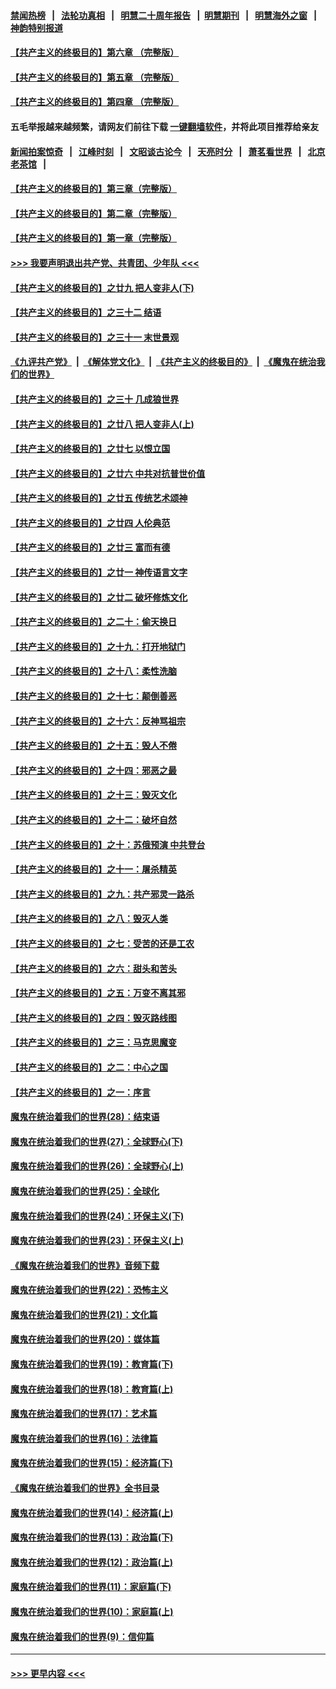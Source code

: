 #### [禁闻热榜](热点新闻.md?=0)  &nbsp;&nbsp;|&nbsp;&nbsp; [法轮功真相](https://github.com/gfw-breaker/truth/blob/master/README.md?=0) &nbsp;&nbsp;|&nbsp;&nbsp; [明慧二十周年报告](https://github.com/gfw-breaker/mh-reports/blob/master/README.md?=0) &nbsp;&nbsp;|&nbsp;&nbsp;[明慧期刊](https://github.com/gfw-breaker/mh-qikan) &nbsp;&nbsp;|&nbsp;&nbsp; [明慧海外之窗](https://github.com/gfw-breaker/mh-news/blob/master/README.md?=0) &nbsp;&nbsp;|&nbsp;&nbsp; [神韵特别报道](https://github.com/gfw-breaker/mh-news/blob/master/shenyun.md?=0)
#### [【共产主义的终极目的】第六章 （完整版）](../pages/nsc422/n11428913.md?t=02231702) 
#### [【共产主义的终极目的】第五章 （完整版）](../pages/nsc422/n11428912.md?t=02231702) 
#### [【共产主义的终极目的】第四章 （完整版）](../pages/nsc422/n11428907.md?t=02231702) 
#### 五毛举报越来越频繁，请网友们前往下载 [一键翻墙软件](https://github.com/gfw-breaker/ssr-accounts)，并将此项目推荐给亲友
#### [新闻拍案惊奇](https://github.com/gfw-breaker/banned-news/blob/master/pages/link4.md) &nbsp;&nbsp;|&nbsp;&nbsp; [江峰时刻](https://github.com/gfw-breaker/banned-news/blob/master/pages/link4.md) &nbsp;&nbsp;|&nbsp;&nbsp; [文昭谈古论今](https://github.com/gfw-breaker/banned-news/blob/master/pages/link4.md) &nbsp;&nbsp;|&nbsp;&nbsp; [天亮时分](https://github.com/gfw-breaker/banned-news/blob/master/pages/link4.md) &nbsp;&nbsp;|&nbsp;&nbsp; [萧茗看世界](https://github.com/gfw-breaker/banned-news/blob/master/pages/link4.md) &nbsp;&nbsp;|&nbsp;&nbsp; [北京老茶馆](https://github.com/gfw-breaker/banned-news/blob/master/pages/link4.md) &nbsp;&nbsp;|&nbsp;&nbsp; 
#### [【共产主义的终极目的】第三章（完整版）](../pages/nsc422/n11428848.md?t=02231702) 
#### [【共产主义的终极目的】第二章（完整版）](../pages/nsc422/n11428831.md?t=02231702) 
#### [【共产主义的终极目的】第一章（完整版）](../pages/nsc422/n11417651.md?t=02231702) 
#### [>>> 我要声明退出共产党、共青团、少年队 <<<](https://github.com/begood0513/goodnews/blob/master/quit/letter.md) 
#### [【共产主义的终极目的】之廿九 把人变非人(下)](../pages/nsc422/n11344140.md?t=02231702) 
#### [【共产主义的终极目的】之三十二 结语](../pages/nsc422/n11360535.md?t=02231702) 
#### [【共产主义的终极目的】之三十一 末世景观](../pages/nsc422/n11351129.md?t=02231702) 
#### [《九评共产党》](https://github.com/begood0513/9ping.md/blob/master/README.md) &nbsp;|&nbsp; [《解体党文化》](../../../../jtdwh.md/blob/master/README.md)  &nbsp;|&nbsp; [《共产主义的终极目的》](../../../../gczydzjmd.md/blob/master/README.md) &nbsp;|&nbsp; [《魔鬼在统治我们的世界》](../../../../mgztzwmdsj.md/blob/master/README.md) 
#### [【共产主义的终极目的】之三十 几成狼世界](../pages/nsc422/n11348280.md?t=02231702) 
#### [【共产主义的终极目的】之廿八 把人变非人(上)](../pages/nsc422/n11340492.md?t=02231702) 
#### [【共产主义的终极目的】之廿七 以恨立国](../pages/nsc422/n11336944.md?t=02231702) 
#### [【共产主义的终极目的】之廿六 中共对抗普世价值](../pages/nsc422/n11324785.md?t=02231702) 
#### [【共产主义的终极目的】之廿五 传统艺术颂神](../pages/nsc422/n11296396.md?t=02231702) 
#### [【共产主义的终极目的】之廿四 人伦典范](../pages/nsc422/n11296397.md?t=02231702) 
#### [【共产主义的终极目的】之廿三 富而有德](../pages/nsc422/n11283598.md?t=02231702) 
#### [【共产主义的终极目的】之廿一 神传语言文字](../pages/nsc422/n11263265.md?t=02231702) 
#### [【共产主义的终极目的】之廿二 破坏修炼文化](../pages/nsc422/n11245728.md?t=02231702) 
#### [【共产主义的终极目的】之二十：偷天换日](../pages/nsc422/n11238846.md?t=02231702) 
#### [【共产主义的终极目的】之十九：打开地狱门](../pages/nsc422/n11206376.md?t=02231702) 
#### [【共产主义的终极目的】之十八：柔性洗脑](../pages/nsc422/n11199994.md?t=02231702) 
#### [【共产主义的终极目的】之十七：颠倒善恶](../pages/nsc422/n11179782.md?t=02231702) 
#### [【共产主义的终极目的】之十六：反神骂祖宗](../pages/nsc422/n11166798.md?t=02231702) 
#### [【共产主义的终极目的】之十五：毁人不倦](../pages/nsc422/n11166792.md?t=02231702) 
#### [【共产主义的终极目的】之十四：邪恶之最](../pages/nsc422/n11150249.md?t=02231702) 
#### [【共产主义的终极目的】之十三：毁灭文化](../pages/nsc422/n11135227.md?t=02231702) 
#### [【共产主义的终极目的】之十二：破坏自然](../pages/nsc422/n11135214.md?t=02231702) 
#### [【共产主义的终极目的】之十：苏俄预演 中共登台](../pages/nsc422/n11118424.md?t=02231702) 
#### [【共产主义的终极目的】之十一：屠杀精英](../pages/nsc422/n11118442.md?t=02231702) 
#### [【共产主义的终极目的】之九：共产邪灵一路杀](../pages/nsc422/n11114139.md?t=02231702) 
#### [【共产主义的终极目的】之八：毁灭人类](../pages/nsc422/n11108503.md?t=02231702) 
#### [【共产主义的终极目的】之七：受苦的还是工农](../pages/nsc422/n11101809.md?t=02231702) 
#### [【共产主义的终极目的】之六：甜头和苦头](../pages/nsc422/n11096971.md?t=02231702) 
#### [【共产主义的终极目的】之五：万变不离其邪](../pages/nsc422/n11091285.md?t=02231702) 
#### [【共产主义的终极目的】之四：毁灭路线图](../pages/nsc422/n11086284.md?t=02231702) 
#### [【共产主义的终极目的】之三：马克思魔变](../pages/nsc422/n11061941.md?t=02231702) 
#### [【共产主义的终极目的】之二：中心之国](../pages/nsc422/n11047728.md?t=02231702) 
#### [【共产主义的终极目的】之一：序言](../pages/nsc422/n11086077.md?t=02231702) 
#### [魔鬼在统治着我们的世界(28)：结束语](../pages/nsc422/n10936246.md?t=02231702) 
#### [魔鬼在统治着我们的世界(27)：全球野心(下)](../pages/nsc422/n10928319.md?t=02231702) 
#### [魔鬼在统治着我们的世界(26)：全球野心(上)](../pages/nsc422/n10900318.md?t=02231702) 
#### [魔鬼在统治着我们的世界(25)：全球化](../pages/nsc422/n10788205.md?t=02231702) 
#### [魔鬼在统治着我们的世界(24)：环保主义(下)](../pages/nsc422/n10695307.md?t=02231702) 
#### [魔鬼在统治着我们的世界(23)：环保主义(上)](../pages/nsc422/n10688613.md?t=02231702) 
#### [《魔鬼在统治着我们的世界》音频下载](../pages/nsc422/n10635553.md?t=02231702) 
#### [魔鬼在统治着我们的世界(22)：恐怖主义](../pages/nsc422/n10614727.md?t=02231702) 
#### [魔鬼在统治着我们的世界(21)：文化篇](../pages/nsc422/n10597706.md?t=02231702) 
#### [魔鬼在统治着我们的世界(20)：媒体篇](../pages/nsc422/n10586579.md?t=02231702) 
#### [魔鬼在统治着我们的世界(19)：教育篇(下)](../pages/nsc422/n10564808.md?t=02231702) 
#### [魔鬼在统治着我们的世界(18)：教育篇(上)](../pages/nsc422/n10526970.md?t=02231702) 
#### [魔鬼在统治着我们的世界(17)：艺术篇](../pages/nsc422/n10499093.md?t=02231702) 
#### [魔鬼在统治着我们的世界(16)：法律篇](../pages/nsc422/n10485969.md?t=02231702) 
#### [魔鬼在统治着我们的世界(15)：经济篇(下)](../pages/nsc422/n10469975.md?t=02231702) 
#### [《魔鬼在统治着我们的世界》全书目录](../pages/nsc422/n10464261.md?t=02231702) 
#### [魔鬼在统治着我们的世界(14)：经济篇(上)](../pages/nsc422/n10457370.md?t=02231702) 
#### [魔鬼在统治着我们的世界(13)：政治篇(下)](../pages/nsc422/n10448270.md?t=02231702) 
#### [魔鬼在统治着我们的世界(12)：政治篇(上)](../pages/nsc422/n10444576.md?t=02231702) 
#### [魔鬼在统治着我们的世界(11)：家庭篇(下)](../pages/nsc422/n10440961.md?t=02231702) 
#### [魔鬼在统治着我们的世界(10)：家庭篇(上)](../pages/nsc422/n10435448.md?t=02231702) 
#### [魔鬼在统治着我们的世界(9)：信仰篇](../pages/nsc422/n10432159.md?t=02231702) 

----
#### [ >>> 更早内容 <<< ](../indexes/nsc422-earlier.md)
